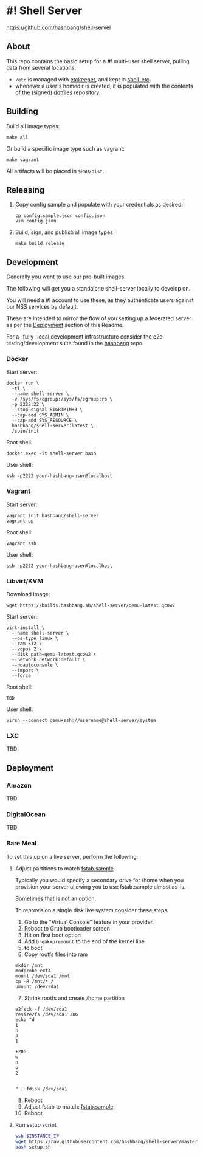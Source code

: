 # #! Shell Server #

<https://github.com/hashbang/shell-server>

## About ##

This repo contains the basic setup for a #! multi-user shell server,
pulling data from several locations:
- `/etc` is managed with [etckeeper], and kept in [shell-etc].
- whenever a user's homedir is created, it is populated with
  the contents of the (signed) [dotfiles] repository.

## Building ##

Build all image types:

```
make all
```

Or build a specific image type such as vagrant:
```
make vagrant
```

All artifacts will be placed in ```$PWD/dist```.

## Releasing ##

1. Copy config sample and populate with your credentials as desired:

    ```
    cp config.sample.json config.json
    vim config.json
    ```

2. Build, sign, and publish all image types
    ```
    make build release
    ```
## Development ##

Generally you want to use our pre-built images.

The following will get you a standalone shell-server locally to develop on.

You will need a #! account to use these, as they authenticate users against
our NSS services by default.

These are intended to mirror the flow of you setting up a federated server as
per the [Deployment] section of this Readme.

For a -fully- local development infrastructure consider the e2e
testing/development suite found in the [hashbang] repo.

### Docker ###

Start server:
```
docker run \
  -ti \
  --name shell-server \
  -v /sys/fs/cgroup:/sys/fs/cgroup:ro \
  -p 2222:22 \
  --stop-signal SIGRTMIN+3 \
  --cap-add SYS_ADMIN \
  --cap-add SYS_RESOURCE \
  hashbang/shell-server:latest \
  /sbin/init
```

Root shell:
```
docker exec -it shell-server bash
```

User shell:
```
ssh -p2222 your-hashbang-user@localhost
```

### Vagrant ###

Start server:
```
vagrant init hashbang/shell-server
vagrant up
```

Root shell:
```
vagrant ssh
```

User shell:
```
ssh -p2222 your-hashbang-user@localhost
```

### Libvirt/KVM ###

Download Image:
```
wget https://builds.hashbang.sh/shell-server/qemu-latest.qcow2
```

Start server:
```
virt-install \
  --name shell-server \
  --os-type linux \
  --ram 512 \
  --vcpus 2 \
  --disk path=qemu-latest.qcow2 \
  --network network:default \
  --noautoconsole \
  --import \
  --force
```

Root shell:
```
TBD
```

User shell:
```
virsh --connect qemu+ssh://username@shell-server/system
```

### LXC ###
TBD

## Deployment ##
### Amazon ###
TBD

### DigitalOcean ###
TBD

### Bare Meal ###
To set this up on a live server, perform the following:

1. Adjust partitions to match [fstab.sample]

    Typically you would specify a secondary drive for /home when you provision
    your server allowing you to use fstab.sample almost as-is.

    Sometimes that is not an option.

    To reprovision a single disk live system consider these steps:

    1. Go to the "Virtual Console" feature in your provider.
    2. Reboot to Grub bootloader screen
    3. Hit <Enter> on first boot option
    4. Add ```break=premount``` to the end of the kernel line
    5. <Ctrl-X> to boot
    6. Copy rootfs files into ram
      ```
      mkdir /mnt
      modprobe ext4
      mount /dev/sda1 /mnt
      cp -R /mnt/* /
      umount /dev/sda1
      ```
    7. Shrink rootfs and create /home partition
      ```
      e2fsck -f /dev/sda1
      resize2fs /dev/sda1 20G
      echo "d
      1
      n
      p
      1

      +20G
      w
      n
      p
      2


      " | fdisk /dev/sda1
      ```
    8. Reboot
    9. Adjust fstab to match: [fstab.sample]
    10. Reboot

2. Run setup script

    ```bash
    ssh $INSTANCE_IP
    wget https://raw.githubusercontent.com/hashbang/shell-server/master/scripts/setup.sh
    bash setup.sh
    ```
[Deployment]: #deployment
[etckeeper]: http://etckeeper.branchable.com/
[hashbang]: http://github.com/hashbang/hashbang/
[shell-etc]: https://github.com/hashbang/shell-etc/
[dotfiles]:  https://github.com/hashbang/dotfiles/
[fstab.sample]: https://raw.githubusercontent.com/hashbang/shell-etc/master/fstab.sample
